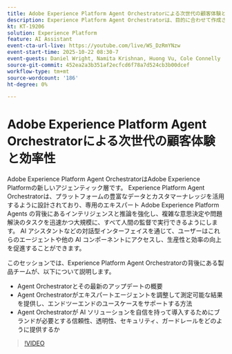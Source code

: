 ```yaml
---
title: Adobe Experience Platform Agent Orchestratorによる次世代の顧客体験と効率性
description: Experience Platform Agent Orchestratorは、目的に合わせて作成されたエキスパート Adobe Experience Platform エージェントの背後にあるインテリジェンスと推論を強化し、複雑な意思決定や問題解決のタスクを迅速かつ大規模に実行できるようにします。
kt: KT-19206
solution: Experience Platform
feature: AI Assistant
event-cta-url-live: https://youtube.com/live/WS_DzRmYNzw
event-start-time: 2025-10-22 08:30-7
event-guests: Daniel Wright, Namita Krishnan, Huong Vu, Cole Connelly
source-git-commit: 452ea2a3b351af2ecfcd6f78a7d524cb3b00dcef
workflow-type: tm+mt
source-wordcount: '186'
ht-degree: 0%

---
```


# Adobe Experience Platform Agent Orchestratorによる次世代の顧客体験と効率性

Adobe Experience Platform Agent OrchestratorはAdobe Experience Platformの新しいアジェンティック層です。 Experience Platform Agent Orchestratorは、プラットフォームの豊富なデータとカスタマーナレッジを活用するように設計されており、専用のエキスパート Adobe Experience Platform Agents の背後にあるインテリジェンスと推論を強化し、複雑な意思決定や問題解決のタスクを迅速かつ大規模に、すべて人間の監督で実行できるようにします。 AI アシスタントなどの対話型インターフェイスを通じて、ユーザーはこれらのエージェントや他の AI コンポーネントにアクセスし、生産性と効率の向上を促進することができます。

このセッションでは、Experience Platform Agent Orchestratorの背後にある製品チームが、以下について説明します。

* Agent Orchestratorとその最新のアップデートの概要
* Agent Orchestratorがエキスパートエージェントを調整して測定可能な結果を提供し、エンドツーエンドのユースケースをサポートする方法
* Agent Orchestratorが AI ソリューションを自信を持って導入するためにブランドが必要とする信頼性、透明性、セキュリティ、ガードレールをどのように提供するか

>[!VIDEO](https://video.tv.adobe.com/v/3476153/?learn=on&enablevpops)
